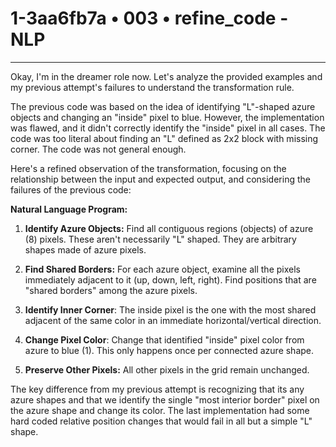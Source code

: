 # 1-3aa6fb7a • 003 • refine_code - NLP

---
Okay, I'm in the dreamer role now. Let's analyze the provided examples and my previous attempt's failures to understand the transformation rule.

The previous code was based on the idea of identifying "L"-shaped azure objects and changing an "inside" pixel to blue.  However, the implementation was flawed, and it didn't correctly identify the "inside" pixel in all cases. The code was too literal about finding an "L" defined as 2x2 block with missing corner. The code was not general enough.

Here's a refined observation of the transformation, focusing on the relationship between the input and expected output, and considering the failures of the previous code:

**Natural Language Program:**

1.  **Identify Azure Objects:** Find all contiguous regions (objects) of azure (8) pixels. These aren't necessarily "L" shaped. They are arbitrary shapes made of azure pixels.

2.  **Find Shared Borders:**  For each azure object, examine all the pixels immediately adjacent to it (up, down, left, right). Find positions that are "shared borders" among the azure pixels.

3. **Identify Inner Corner**: The inside pixel is the one with the most shared adjacent of the same color in an immediate horizontal/vertical direction.

4. **Change Pixel Color**: Change that identified "inside" pixel color from azure to blue (1). This only happens once per connected azure shape.

5.  **Preserve Other Pixels:** All other pixels in the grid remain unchanged.

The key difference from my previous attempt is recognizing that its any azure shapes and that we identify the single "most interior border" pixel on the azure shape and change its color. The last implementation had some hard coded relative position changes that would fail in all but a simple "L" shape.


